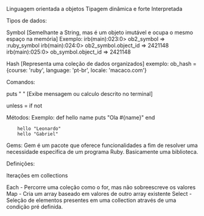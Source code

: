 Linguagem orientada a objetos
Tipagem dinâmica e forte
Interpretada

Tipos de dados:

Symbol [Semelhante a String, mas é um objeto imutável e ocupa o mesmo espaço na memória]
Exemplo:
irb(main):023:0> ob2_symbol
=> :ruby_symbol
irb(main):024:0> ob2_symbol.object_id
=> 2421148
irb(main):025:0> ob_symbol.object_id
=> 2421148



Hash [Representa uma coleção de dados organizados]
exemplo: ob_hash = {course: 'ruby', language: 'pt-br', locale: 'macaco.com'}


Comandos:

puts " " [Exibe mensagem ou calculo descrito no terminal]

unless = if not

Métodos:
    Exemplo:
        def hello name
            puts "Ola #{name}"
        end

        hello "Leonardo"
        hello "Gabriel"

Gems:
    Gem é um pacote que oferece funcionalidades a fim de resolver uma necessidade especifica de um programa Ruby.
    Basicamente uma biblioteca.

Definições:

Iterações em collections

Each - Percorre uma coleção como o for, mas não sobreescreve os valores
Map - Cria um array baseado em valores de outro array existente
Select - Seleção de elementos presentes em uma collection através de uma condição pré definida.